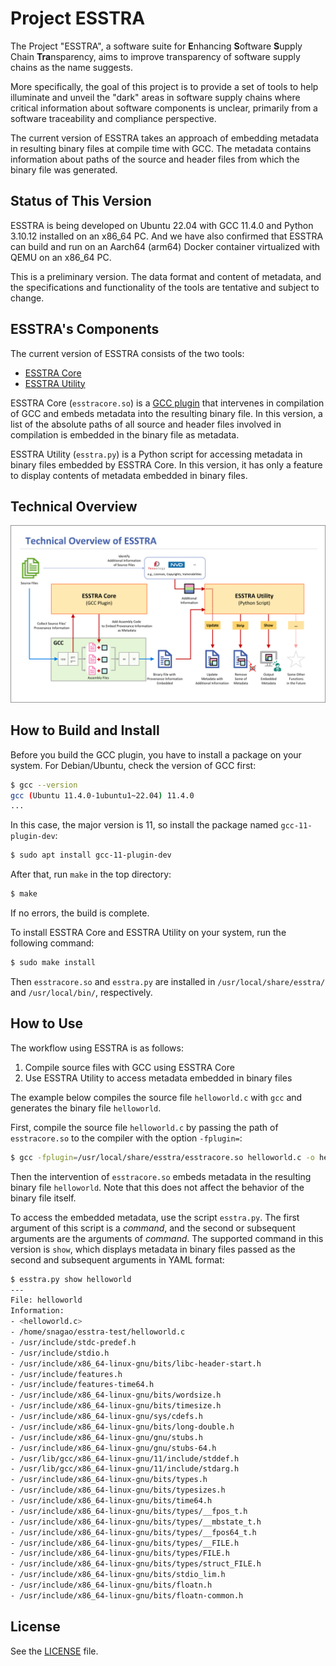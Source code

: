 # Project ESSTRA

The Project "ESSTRA", a software suite for
**E**nhancing **S**oftware **S**upply Chain **Tra**nsparency,
aims to improve transparency of software supply chains as the name suggests.

More specifically, the goal of this project is to provide a set of tools to
help illuminate and unveil the "dark" areas in software supply chains where
critical information about software components is unclear, primarily from a
software traceability and compliance perspective.

The current version of ESSTRA takes an approach of embedding metadata in
resulting binary files at compile time with GCC.
The metadata contains information about paths of the source and header
files from which the binary file was generated.

## Status of This Version

ESSTRA is being developed on Ubuntu 22.04 with GCC 11.4.0 and Python
3.10.12 installed on an x86\_64 PC.
And we have also confirmed that ESSTRA can build and run on an Aarch64 (arm64) Docker
container virtualized with QEMU on an x86\_64 PC.

This is a preliminary version. The data format and content of metadata, and the
specifications and functionality of the tools are tentative and subject to
change.

## ESSTRA's Components

The current version of ESSTRA consists of the two tools:

* [ESSTRA Core](./core/README.md)
* [ESSTRA Utility](./util/README.md)

ESSTRA Core (`esstracore.so`) is a
[GCC plugin](https://gcc.gnu.org/wiki/plugins) that intervenes in compilation of
GCC and embeds metadata into the resulting binary file.
In this version, a list of the absolute paths of all source and header
files involved in compilation is embedded in the binary file as metadata.

ESSTRA Utility (`esstra.py`) is a Python script for accessing metadata
in binary files embedded by ESSTRA Core.
In this version, it has only a feature to display contents of metadata embedded
in binary files.

## Technical Overview

![Technical Overview](./assets/tech-overview.png)

## How to Build and Install

Before you build the GCC plugin, you have to install a package on your system.
For Debian/Ubuntu, check the version of GCC first:

```sh
$ gcc --version
gcc (Ubuntu 11.4.0-1ubuntu1~22.04) 11.4.0
...
```

In this case, the major version is 11, so install the package named
`gcc-11-plugin-dev`:

```sh
$ sudo apt install gcc-11-plugin-dev
```

After that, run `make` in the top directory:

```sh
$ make
```

If no errors, the build is complete.

To install ESSTRA Core and ESSTRA Utility on your system, run the following command:

```sh
$ sudo make install
```

Then `esstracore.so` and `esstra.py` are installed in `/usr/local/share/esstra/`
and `/usr/local/bin/`, respectively.

## How to Use

The workflow using ESSTRA is as follows:

1. Compile source files with GCC using ESSTRA Core
2. Use ESSTRA Utility to access metadata embedded in binary files

The example below compiles the source file `helloworld.c` with `gcc` and
generates the binary file `helloworld`.

First, compile the source file `helloworld.c` by passing the path of
`esstracore.so` to the compiler with the option `-fplugin=`:

```sh
$ gcc -fplugin=/usr/local/share/esstra/esstracore.so helloworld.c -o helloworld
```

Then the intervention of `esstracore.so` embeds metadata in the resulting
binary file `helloworld`. Note that this does not affect the behavior of the
binary file itself.

To access the embedded metadata, use the script `esstra.py`.  The first argument
of this script is a *command*, and the second or subsequent arguments are the
arguments of *command*.  The supported command in this version is `show`, which
displays metadata in binary files passed as the second and subsequent arguments
in YAML format:

```sh
$ esstra.py show helloworld
---
File: helloworld
Information:
- <helloworld.c>
- /home/snagao/esstra-test/helloworld.c
- /usr/include/stdc-predef.h
- /usr/include/stdio.h
- /usr/include/x86_64-linux-gnu/bits/libc-header-start.h
- /usr/include/features.h
- /usr/include/features-time64.h
- /usr/include/x86_64-linux-gnu/bits/wordsize.h
- /usr/include/x86_64-linux-gnu/bits/timesize.h
- /usr/include/x86_64-linux-gnu/sys/cdefs.h
- /usr/include/x86_64-linux-gnu/bits/long-double.h
- /usr/include/x86_64-linux-gnu/gnu/stubs.h
- /usr/include/x86_64-linux-gnu/gnu/stubs-64.h
- /usr/lib/gcc/x86_64-linux-gnu/11/include/stddef.h
- /usr/lib/gcc/x86_64-linux-gnu/11/include/stdarg.h
- /usr/include/x86_64-linux-gnu/bits/types.h
- /usr/include/x86_64-linux-gnu/bits/typesizes.h
- /usr/include/x86_64-linux-gnu/bits/time64.h
- /usr/include/x86_64-linux-gnu/bits/types/__fpos_t.h
- /usr/include/x86_64-linux-gnu/bits/types/__mbstate_t.h
- /usr/include/x86_64-linux-gnu/bits/types/__fpos64_t.h
- /usr/include/x86_64-linux-gnu/bits/types/__FILE.h
- /usr/include/x86_64-linux-gnu/bits/types/FILE.h
- /usr/include/x86_64-linux-gnu/bits/types/struct_FILE.h
- /usr/include/x86_64-linux-gnu/bits/stdio_lim.h
- /usr/include/x86_64-linux-gnu/bits/floatn.h
- /usr/include/x86_64-linux-gnu/bits/floatn-common.h
```

## License

See the [LICENSE](./LICENSE) file.
